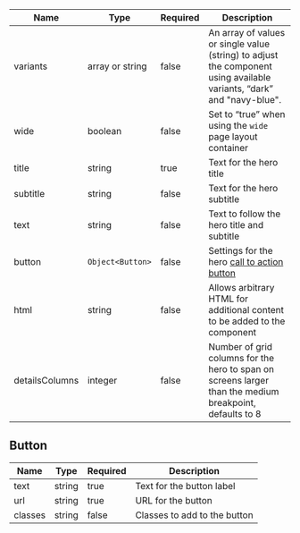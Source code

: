 | Name           | Type             | Required | Description                                                                                                           |
| -------------- | ---------------- | -------- | --------------------------------------------------------------------------------------------------------------------- |
| variants       | array or string  | false    | An array of values or single value (string) to adjust the component using available variants, “dark” and "navy-blue". |
| wide           | boolean          | false    | Set to “true” when using the `wide` page layout container                                                             |
| title          | string           | true     | Text for the hero title                                                                                               |
| subtitle       | string           | false    | Text for the hero subtitle                                                                                            |
| text           | string           | false    | Text to follow the hero title and subtitle                                                                            |
| button         | `Object<Button>` | false    | Settings for the hero [call to action button](#button)                                                                |
| html           | string           | false    | Allows arbitrary HTML for additional content to be added to the component                                             |
| detailsColumns | integer          | false    | Number of grid columns for the hero to span on screens larger than the medium breakpoint, defaults to 8               |

## Button

| Name    | Type   | Required | Description                  |
| ------- | ------ | -------- | ---------------------------- |
| text    | string | true     | Text for the button label    |
| url     | string | true     | URL for the button           |
| classes | string | false    | Classes to add to the button |
